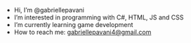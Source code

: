 -  Hi, I’m @gabriellepavani
-  I’m interested in programming with C#, HTML, JS and CSS
-  I’m currently learning game development
-  How to reach me: gabriellepavani4@gmail.com

<!---
gabriellepavani/gabriellepavani is a ✨ special ✨ repository because its `README.md` (this file) appears on your GitHub profile.
You can click the Preview link to take a look at your changes.
--->
